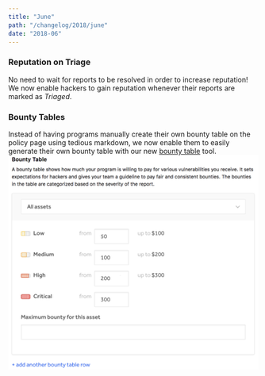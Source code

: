 ```yaml
---
title: "June"
path: "/changelog/2018/june"
date: "2018-06"
---
```


### Reputation on Triage
No need to wait for reports to be resolved in order to increase reputation! We now enable hackers to gain reputation whenever their reports are marked as <i>Triaged</i>. 

### Bounty Tables
Instead of having programs manually create their own bounty table on the policy page using tedious markdown, we now enable them to easily generate their own bounty table with our new [bounty table](https://docs.hackerone.com/programs/bounty-tables.html) tool. 
![june_2018](./images/june_2018.png)
